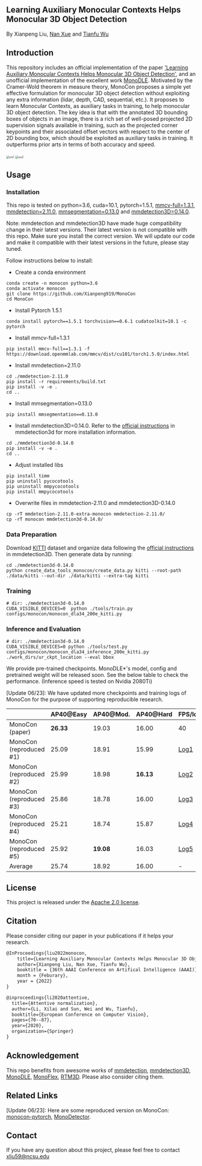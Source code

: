 ## Learning Auxiliary Monocular Contexts Helps Monocular 3D Object Detection

By Xianpeng Liu, [Nan Xue](https://xuenan.net/) and [Tianfu Wu](https://tfwu.github.io/)

## Introduction

This repository includes an official implementation of the paper ['Learning Auxiliary Monocular Contexts Helps Monocular 3D Object Detection'](https://arxiv.org/abs/2112.04628), 
and an unofficial implementation of the excellent work [MonoDLE](https://github.com/xinzhuma/monodle).
Motivated by the Cramer-Wold theorem in measure theory, MonoCon proposes a simple yet effective formulation for monocular 3D object detection without exploiting any extra information (lidar, depth, CAD, sequential, etc.). 
It proposes to learn Monocular Contexts, as auxiliary tasks in training, to help monocular 3D object detection. 
The key idea is that with the annotated 3D bounding boxes of objects in an image, there is a rich set of well-posed projected 2D supervision signals available in training, such as the projected corner keypoints and their associated offset vectors with respect to the center of 2D bounding box, which should be exploited as auxiliary tasks in training. 
It outperforms prior arts in terms of both accuracy and speed.

<img src="monocon/example/image.png" alt="vis1" style="zoom:50%;" />

<img src="monocon/example/lidar.png" alt="vis2" style="zoom:50%;" />



## Usage

### Installation

This repo is tested on python=3.6, cuda=10.1, pytorch=1.5.1, [mmcv-full=1.3.1](https://github.com/open-mmlab/mmcv), 
[mmdetection=2.11.0](https://github.com/open-mmlab/mmdetection), [mmsegmentation=0.13.0](https://github.com/open-mmlab/mmsegmentation) and 
[mmdetection3D=0.14.0](https://github.com/open-mmlab/mmdetection3d).

Note: mmdetection and mmdetection3D have made huge compatibility change in their latest versions. 
Their latest version is not compatible with this repo.
Make sure you install the correct version. 
We will update our code and make it compatible with their latest versions in the future, 
please stay tuned.

Follow instructions below to install:

- Create a conda environment

```
conda create -n monocon python=3.6
conda activate monocon
git clone https://github.com/Xianpeng919/MonoCon
cd MonoCon
```

- Install Pytorch 1.5.1

```
conda install pytorch==1.5.1 torchvision==0.6.1 cudatoolkit=10.1 -c pytorch
```

- Install mmcv-full=1.3.1

```
pip install mmcv-full==1.3.1 -f https://download.openmmlab.com/mmcv/dist/cu101/torch1.5.0/index.html
```

- Install mmdetection=2.11.0

```
cd ./mmdetection-2.11.0
pip install -r requirements/build.txt
pip install -v -e .
cd ..
```

- Install mmsegmentation=0.13.0

```
pip install mmsegmentation==0.13.0
```

- Install mmdetection3D=0.14.0. Refer to the [official instructions](https://mmdetection3d.readthedocs.io/en/latest/) 
 in mmdetection3d for more installation information.

```
cd ./mmdetection3d-0.14.0
pip install -v -e .
cd ..
```

- Adjust installed libs

```
pip install timm
pip uninstall pycocotools
pip uninstall mmpycocotools
pip install mmpycocotools
```

 
- Overwrite files in mmdetection-2.11.0 and mmdetection3D-0.14.0

```
cp -rT mmdetection-2.11.0-extra-monocon mmdetection-2.11.0/
cp -rT monocon mmdetection3d-0.14.0/
```


### Data Preparation

Download [KITTI](http://www.cvlibs.net/datasets/kitti/eval_object.php?obj_benchmark=3d) dataset and organize data 
 following the [official instructions](https://mmdetection3d.readthedocs.io/en/latest/)
  in mmdetection3D. Then generate data by running:
  
```
cd ./mmdetection3d-0.14.0
python create_data_tools_monocon/create_data.py kitti --root-path ./data/kitti --out-dir ./data/kitti --extra-tag kitti
```


### Training

```
# dir: ./mmdetection3d-0.14.0
CUDA_VISIBLE_DEVICES=0  python ./tools/train.py configs/monocon/monocon_dla34_200e_kitti.py
```


### Inference and Evaluation

```
# dir: ./mmdetection3d-0.14.0
CUDA_VISIBLE_DEVICES=0 python ./tools/test.py configs/monocon/monocon_dla34_inference_200e_kitti.py ./work_dirs/ur_ckpt_location --eval bbox
```

We provide pre-trained checkpoints. MonoDLE*'s model, config and pretrained weight will be released soon. See the below table to check the performance. (Inference speed is tested on Nvidia 2080Ti)

\[Update 06/23]: We have updated more checkpoints and training logs of MonoCon for the purpose of supporting reproducible research.


|         | AP40@Easy | AP40@Mod. | AP40@Hard | FPS/log | Link      |
| ------- | --------- |-----------|-----------|-----|-----------|
| MonoCon (paper) | **26.33**     | 19.03     | 16.00     | 40  | [Model](https://drive.google.com/file/d/1XOTGfehtT8Vnvhk2dvwEZAiW9gVlS1_M/view?usp=sharing) |
| MonoCon (reproduced #1) | 25.09     | 18.91     | 15.99    | [Log1](https://drive.google.com/file/d/1m4iGuJqx8FS7vXb_gZzgMbtsPpXSdu1g/view?usp=sharing)  | [Model](https://drive.google.com/file/d/1fz0WyH7OutXQvm6kYKEgzj3LVn6JvdUc/view?usp=sharing) |
| MonoCon (reproduced #2) | 25.99     | 18.98     | **16.13**     | [Log2](https://drive.google.com/file/d/1PKcUSNpZJwN6IxpYSnjJWXteLhQ8R-zn/view?usp=sharing)  | [Model](https://drive.google.com/file/d/1D-4KqRbFgj6fun7N_j3NialqKIbMeprT/view?usp=sharing) |
| MonoCon (reproduced #3) | 25.86     | 18.78     | 16.00     | [Log3](https://drive.google.com/file/d/1PMGGRH9KrbewLECYymoNSh5lGrI3M7-u/view?usp=sharing)  | [Model](https://drive.google.com/file/d/1CMpj4eiwfEun_0yaLChTUkbHybFH7xBI/view?usp=sharing) |
| MonoCon (reproduced #4) | 25.21     | 18.74     | 15.87     | [Log4](https://drive.google.com/file/d/1SE_eFrPHfXCGctIUHicKRxOi9PTiycx8/view?usp=sharing)  | [Model](https://drive.google.com/file/d/1wF7Riwl7GnJ3fOyKDX5-W_1DBo9Wu2aa/view?usp=sharing) |
| MonoCon (reproduced #5) | 25.92     | **19.08**     | 16.03     | [Log5](https://drive.google.com/file/d/1raRPfLihKRgmbVWKUUGcR-Jo9-8ki5ht/view?usp=sharing)  | [Model](https://drive.google.com/file/d/105A0LnN5jQrhzio7tBCd3pwVc2moN3DA/view?usp=sharing) |
| Average | 25.74     |  18.92    |   16.00   | -  | - |


## License

This project is released under the [Apache 2.0 license](LICENSE).


## Citation

Please consider citing our paper in your publications if it helps your research.

```latex
@InProceedings{liu2022monocon,
    title={Learning Auxiliary Monocular Contexts Helps Monocular 3D Object Detection},
    author={Xianpeng Liu, Nan Xue, Tianfu Wu},
    booktitle = {36th AAAI Conference on Artifical Intelligence (AAAI)},
    month = {Feburary},
    year = {2022}
}

@inproceedings{li2020attentive,
  title={Attentive normalization},
  author={Li, Xilai and Sun, Wei and Wu, Tianfu},
  booktitle={European Conference on Computer Vision},
  pages={70--87},
  year={2020},
  organization={Springer}
}
```

## Acknowledgement

This repo benefits from awesome works of [mmdetection](https://github.com/open-mmlab/mmdetection), 
[mmdetection3D](https://github.com/open-mmlab/mmdetection3d), [MonoDLE](https://github.com/xinzhuma/monodle),
[MonoFlex](https://github.com/zhangyp15/MonoFlex),
[RTM3D](https://github.com/Banconxuan/RTM3D).  Please also consider citing them.

## Related Links

\[Update 06/23]:  Here are some reproduced version on MonoCon: [monocon-pytorch](https://github.com/2gunsu/monocon-pytorch), [MonoDetector](https://github.com/zhangcheng828/MonoDetector).

## Contact

If you have any question about this project, please feel free to contact [xliu59@ncsu.edu](xliu59@ncsu.edu)

